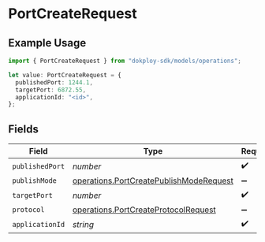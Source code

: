 # PortCreateRequest

## Example Usage

```typescript
import { PortCreateRequest } from "dokploy-sdk/models/operations";

let value: PortCreateRequest = {
  publishedPort: 1244.1,
  targetPort: 6872.55,
  applicationId: "<id>",
};
```

## Fields

| Field                                                                                              | Type                                                                                               | Required                                                                                           | Description                                                                                        |
| -------------------------------------------------------------------------------------------------- | -------------------------------------------------------------------------------------------------- | -------------------------------------------------------------------------------------------------- | -------------------------------------------------------------------------------------------------- |
| `publishedPort`                                                                                    | *number*                                                                                           | :heavy_check_mark:                                                                                 | N/A                                                                                                |
| `publishMode`                                                                                      | [operations.PortCreatePublishModeRequest](../../models/operations/portcreatepublishmoderequest.md) | :heavy_minus_sign:                                                                                 | N/A                                                                                                |
| `targetPort`                                                                                       | *number*                                                                                           | :heavy_check_mark:                                                                                 | N/A                                                                                                |
| `protocol`                                                                                         | [operations.PortCreateProtocolRequest](../../models/operations/portcreateprotocolrequest.md)       | :heavy_minus_sign:                                                                                 | N/A                                                                                                |
| `applicationId`                                                                                    | *string*                                                                                           | :heavy_check_mark:                                                                                 | N/A                                                                                                |